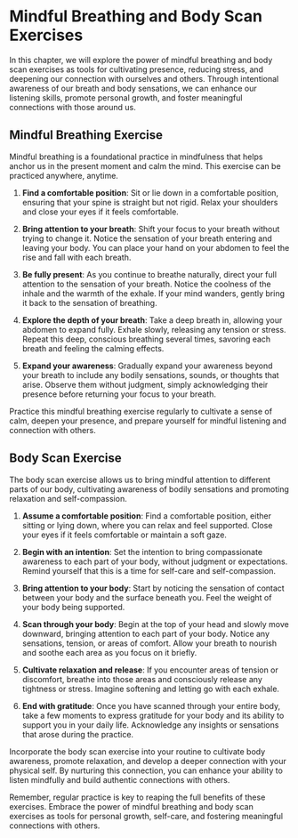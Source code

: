 Mindful Breathing and Body Scan Exercises
====================================================

In this chapter, we will explore the power of mindful breathing and body scan exercises as tools for cultivating presence, reducing stress, and deepening our connection with ourselves and others. Through intentional awareness of our breath and body sensations, we can enhance our listening skills, promote personal growth, and foster meaningful connections with those around us.

Mindful Breathing Exercise
--------------------------

Mindful breathing is a foundational practice in mindfulness that helps anchor us in the present moment and calm the mind. This exercise can be practiced anywhere, anytime.

1. **Find a comfortable position**: Sit or lie down in a comfortable position, ensuring that your spine is straight but not rigid. Relax your shoulders and close your eyes if it feels comfortable.

2. **Bring attention to your breath**: Shift your focus to your breath without trying to change it. Notice the sensation of your breath entering and leaving your body. You can place your hand on your abdomen to feel the rise and fall with each breath.

3. **Be fully present**: As you continue to breathe naturally, direct your full attention to the sensation of your breath. Notice the coolness of the inhale and the warmth of the exhale. If your mind wanders, gently bring it back to the sensation of breathing.

4. **Explore the depth of your breath**: Take a deep breath in, allowing your abdomen to expand fully. Exhale slowly, releasing any tension or stress. Repeat this deep, conscious breathing several times, savoring each breath and feeling the calming effects.

5. **Expand your awareness**: Gradually expand your awareness beyond your breath to include any bodily sensations, sounds, or thoughts that arise. Observe them without judgment, simply acknowledging their presence before returning your focus to your breath.

Practice this mindful breathing exercise regularly to cultivate a sense of calm, deepen your presence, and prepare yourself for mindful listening and connection with others.

Body Scan Exercise
------------------

The body scan exercise allows us to bring mindful attention to different parts of our body, cultivating awareness of bodily sensations and promoting relaxation and self-compassion.

1. **Assume a comfortable position**: Find a comfortable position, either sitting or lying down, where you can relax and feel supported. Close your eyes if it feels comfortable or maintain a soft gaze.

2. **Begin with an intention**: Set the intention to bring compassionate awareness to each part of your body, without judgment or expectations. Remind yourself that this is a time for self-care and self-compassion.

3. **Bring attention to your body**: Start by noticing the sensation of contact between your body and the surface beneath you. Feel the weight of your body being supported.

4. **Scan through your body**: Begin at the top of your head and slowly move downward, bringing attention to each part of your body. Notice any sensations, tension, or areas of comfort. Allow your breath to nourish and soothe each area as you focus on it briefly.

5. **Cultivate relaxation and release**: If you encounter areas of tension or discomfort, breathe into those areas and consciously release any tightness or stress. Imagine softening and letting go with each exhale.

6. **End with gratitude**: Once you have scanned through your entire body, take a few moments to express gratitude for your body and its ability to support you in your daily life. Acknowledge any insights or sensations that arose during the practice.

Incorporate the body scan exercise into your routine to cultivate body awareness, promote relaxation, and develop a deeper connection with your physical self. By nurturing this connection, you can enhance your ability to listen mindfully and build authentic connections with others.

Remember, regular practice is key to reaping the full benefits of these exercises. Embrace the power of mindful breathing and body scan exercises as tools for personal growth, self-care, and fostering meaningful connections with others.
